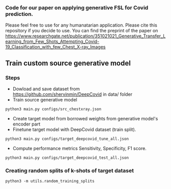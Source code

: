 ### Code for our paper on applying generative FSL for Covid  prediction. 

Please feel free to use for any humanatarian application. Please cite this repository if you decide to use. You can find the preprint of the paper on https://www.researchgate.net/publication/351021021_Generative_Transfer_Learning_from_Few_Shots_Attempting_Covid-19_Classification_with_few_Chest_X-ray_Images


## Train custom source generative model 

### Steps

* Dowload and save dataset from https://github.com/shervinmin/DeepCovid in data/ folder
* Train source generative model 

`python3 main.py configs/src_chestxray.json`

* Create target model from borrowed weights from generative model's encoder part 
* Finetune target model with DeepCovid dataset (train split). 

`python3 main.py configs/target_deepcovid_tune_all.json`

* Compute performance metrics Sensitivity, Specificity, F1 score.

`python3 main.py configs/target_deepcovid_test_all.json`



### Creating random splits of k-shots of target dataset

`python3 -m utils.random_training_splits` 
